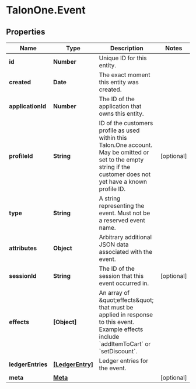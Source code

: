 # TalonOne.Event

## Properties
Name | Type | Description | Notes
------------ | ------------- | ------------- | -------------
**id** | **Number** | Unique ID for this entity. | 
**created** | **Date** | The exact moment this entity was created. | 
**applicationId** | **Number** | The ID of the application that owns this entity. | 
**profileId** | **String** | ID of the customers profile as used within this Talon.One account. May be omitted or set to the empty string if the customer does not yet have a known profile ID. | [optional] 
**type** | **String** | A string representing the event. Must not be a reserved event name. | 
**attributes** | **Object** | Arbitrary additional JSON data associated with the event. | 
**sessionId** | **String** | The ID of the session that this event occurred in. | [optional] 
**effects** | **[Object]** | An array of \&quot;effects\&quot; that must be applied in response to this event. Example effects include &#x60;addItemToCart&#x60; or &#x60;setDiscount&#x60;.  | 
**ledgerEntries** | [**[LedgerEntry]**](LedgerEntry.md) | Ledger entries for the event. | 
**meta** | [**Meta**](Meta.md) |  | [optional] 


